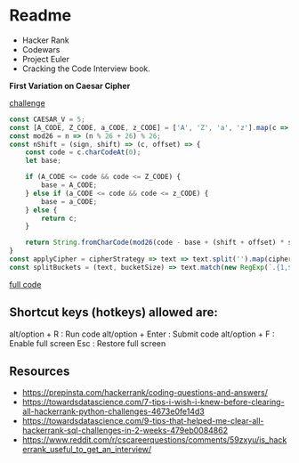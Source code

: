 # Readme

* Hacker Rank
* Codewars
* Project Euler
* Cracking the Code Interview book.

**First Variation on Caesar Cipher**

[challenge](https://www.codewars.com/kata/5508249a98b3234f420000fb)

```javascript
const CAESAR_V = 5;
const [A_CODE, Z_CODE, a_CODE, z_CODE] = ['A', 'Z', 'a', 'z'].map(c => c.charCodeAt(0));
const mod26 = n => (n % 26 + 26) % 26;
const nShift = (sign, shift) => (c, offset) => {
    const code = c.charCodeAt(0);
    let base;

    if (A_CODE <= code && code <= Z_CODE) {
        base = A_CODE;
    } else if (a_CODE <= code && code <= z_CODE) {
        base = a_CODE;
    } else {
        return c;
    }

    return String.fromCharCode(mod26(code - base + (shift + offset) * sign) + base);
}
const applyCipher = cipherStrategy => text => text.split('').map(cipherStrategy).join('');
const splitBuckets = (text, bucketSize) => text.match(new RegExp(`.{1,${bucketSize}}`, 'g'));
```
[full code](./code-wars/caesar.js)

## Shortcut keys (hotkeys)  allowed are:

alt/option + R : Run code
alt/option + Enter : Submit code
alt/option + F : Enable full screen
Esc : Restore full screen

## Resources

* https://prepinsta.com/hackerrank/coding-questions-and-answers/
* https://towardsdatascience.com/7-tips-i-wish-i-knew-before-clearing-all-hackerrank-python-challenges-4673e0fe14d3
* https://towardsdatascience.com/9-tips-that-helped-me-clear-all-hackerrank-sql-challenges-in-2-weeks-479eb0084862
* https://www.reddit.com/r/cscareerquestions/comments/59zxyu/is_hackerrank_useful_to_get_an_interview/

